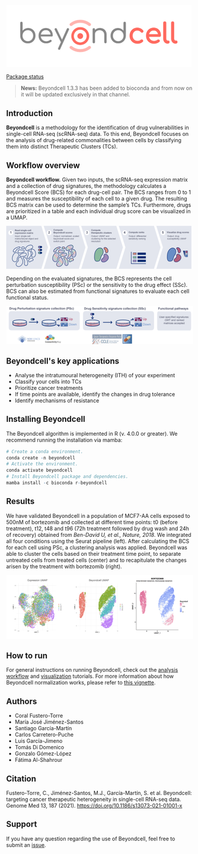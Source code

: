 <img src="./.img/beyondcell.png" width="500">

[Package status](https://github.com/cnio-bu/beyondcell/commits/master)

> **News:** Beyondcell 1.3.3 has been added to bioconda and from now on 
it will be updated exclusively in that channel.

## Introduction
**Beyondcell** is a methodology for the identification of drug vulnerabilities 
in single-cell RNA-seq (scRNA-seq) data. To this end, Beyondcell focuses on the 
analysis of drug-related commonalities between cells by classifying them into 
distinct Therapeutic Clusters (TCs).

## Workflow overview

**Beyondcell workflow.** Given two inputs, the scRNA-seq expression matrix and a 
collection of drug signatures, the methodology calculates a Beyondcell Score 
(BCS) for each drug-cell pair. The BCS ranges from 0 to 1 and measures the 
susceptibility of each cell to a given drug. The resulting BCS matrix can be 
used to determine the sample’s TCs. Furthermore, drugs are prioritized in a 
table and each individual drug score can be visualized in a UMAP.

![Beyondcell workflow](./.img/workflow_tutorial.png)

Depending on the evaluated signatures, the BCS represents the cell perturbation 
susceptibility (PSc) or the sensitivity to the drug effect (SSc). BCS can also 
be estimated from functional signatures  to evaluate each cell functional 
status.

![drug signatures](./.img/drug_signatures.png)

## Beyondcell's key applications
 * Analyse the intratumoural heterogeneity (ITH) of your experiment 
 * Classify your cells into TCs
 * Prioritize cancer treatments
 * If time points are available, identify the changes in drug tolerance
 * Identify mechanisms of resistance

## Installing Beyondcell
The Beyondcell algorithm is implemented in R (v. 4.0.0 or greater). We recommend 
running the installation via mamba: 

```r
# Create a conda environment.
conda create -n beyondcell 
# Activate the environment.
conda activate beyondcell
# Install Beyondcell package and dependencies.
mamba install -c bioconda r-beyondcell
```

## Results
We have validated Beyondcell in a population of MCF7-AA cells exposed to 500nM 
of bortezomib and collected at different time points: t0 (before treatment), 
t12, t48 and t96 (72h treatment followed by drug wash and 24h of recovery) 
obtained from *Ben-David U, et al., Nature, 2018*. We integrated all four 
conditions using the Seurat pipeline (left). After calculating the BCS for each 
cell using PSc, a clustering analysis was applied. Beyondcell was able to 
cluster the cells based on their treatment time point, to separate untreated 
cells from treated cells (center) and to recapitulate the changes arisen by the 
treatment with bortezomib (right). 

![results_golub](./.img/integrated_bendavid.png)


## How to run
For general instructions on running Beyondcell, check out the [analysis workflow](https://github.com/cnio-bu/beyondcell/blob/master/tutorial/analysis_workflow/README.md) and [visualization](https://github.com/cnio-bu/beyondcell/blob/master/tutorial/visualization/README.md) tutorials.
For more information about how Beyondcell normalization works, please refer to [this vignette](https://github.com/cnio-bu/beyondcell/blob/master/tutorial/BCS_normalization/README.md). 


## Authors

 * Coral Fustero-Torre
 * María José Jiménez-Santos
 * Santiago García-Martín
 * Carlos Carretero-Puche
 * Luis García-Jimeno
 * Tomás Di Domenico
 * Gonzalo Gómez-López
 * Fátima Al-Shahrour


## Citation
Fustero-Torre, C., Jiménez-Santos, M.J., García-Martín, S. et al. Beyondcell: targeting cancer therapeutic heterogeneity in single-cell RNA-seq data. Genome Med 13, 187 (2021). https://doi.org/10.1186/s13073-021-01001-x

## Support
If you have any question regarding the use of Beyondcell, feel free to submit an [issue](https://github.com/cnio-bu/beyondcell/issues).

